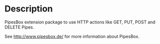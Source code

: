 Description
===========

PipesBox extension package to use HTTP actions like GET, PUT, POST and DELETE
Pipes.

See http://www.pipesbox.de/ for more information about PipesBox.
